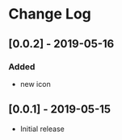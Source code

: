 # Change Log

## [0.0.2] - 2019-05-16

### Added

- new icon

## [0.0.1] - 2019-05-15

- Initial release
